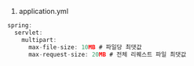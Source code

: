 1. application.yml

```jsx
spring:
  servlet:
    multipart:
      max-file-size: 10MB # 파일당 최댓값
      max-request-size: 20MB # 전체 리퀘스트 파일 최댓값
```